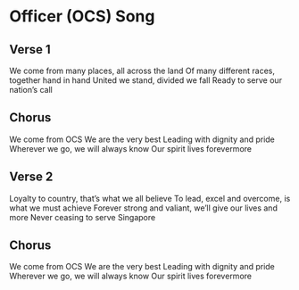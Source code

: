 # Officer (OCS) Song

## Verse 1
We come from many places, all across the land
Of many different races, together hand in hand
United we stand, divided we fall
Ready to serve our nation’s call

## Chorus
We come from OCS
We are the very best
Leading with dignity and pride
Wherever we go, we will always know
Our spirit lives forevermore

## Verse 2
Loyalty to country, that’s what we all believe
To lead, excel and overcome, is what we must achieve
Forever strong and valiant, we’ll give our lives and more
Never ceasing to serve Singapore

## Chorus
We come from OCS
We are the very best
Leading with dignity and pride
Wherever we go, we will always know
Our spirit lives forevermore
